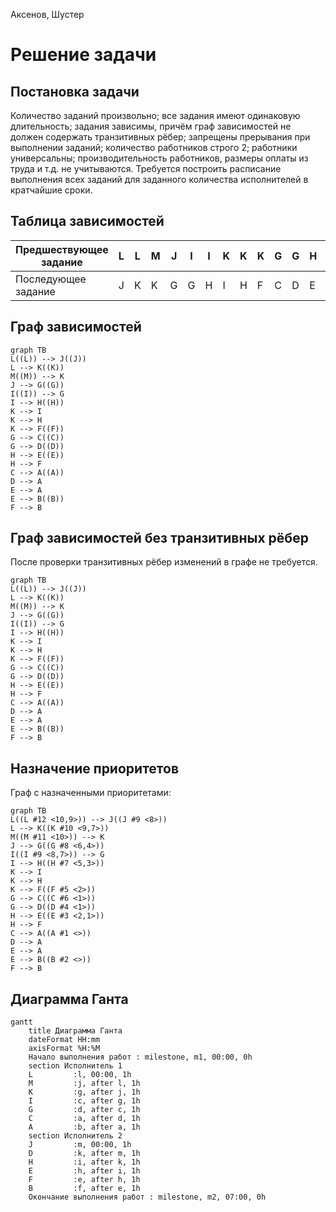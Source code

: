Аксенов, Шустер
# Решение задачи

## Постановка задачи

Количество заданий произвольно; все задания имеют одинаковую длительность; задания зависимы, причём граф зависимостей не должен содержать транзитивных рёбер; запрещены прерывания при выполнении заданий; количество работников строго 2; работники универсальны; производительность работников, размеры оплаты из труда и т.д. не учитываются. Требуется построить расписание выполнения всех заданий для заданного количества исполнителей в кратчайшие сроки.

## Таблица зависимостей

| Предшествующее задание | L | L | M | J | I | I | K | K | K | G | G | H | H | C | D | E | E | F |
|------------------------|---|---|---|---|---|---|---|---|---|---|---|---|---|---|---|---|---|---|
| Последующее задание    | J | K | K | G | G | H | I | H | F | C | D | E | F | A | A | A | B | B |

## Граф зависимостей

```mermaid
graph TB
L((L)) --> J((J))
L --> K((K))
M((M)) --> K
J --> G((G))
I((I)) --> G
I --> H((H))
K --> I
K --> H
K --> F((F))
G --> C((C))
G --> D((D))
H --> E((E))
H --> F
C --> A((A))
D --> A
E --> A
E --> B((B))
F --> B
```

## Граф зависимостей без транзитивных рёбер

После проверки транзитивных рёбер изменений в графе не требуется.

```mermaid
graph TB
L((L)) --> J((J))
L --> K((K))
M((M)) --> K
J --> G((G))
I((I)) --> G
I --> H((H))
K --> I
K --> H
K --> F((F))
G --> C((C))
G --> D((D))
H --> E((E))
H --> F
C --> A((A))
D --> A
E --> A
E --> B((B))
F --> B
```

## Назначение приоритетов

Граф с назначенными приоритетами:

```mermaid
graph TB
L((L #12 <10,9>)) --> J((J #9 <8>))
L --> K((K #10 <9,7>))
M((M #11 <10>)) --> K
J --> G((G #8 <6,4>))
I((I #9 <8,7>)) --> G
I --> H((H #7 <5,3>))
K --> I
K --> H
K --> F((F #5 <2>))
G --> C((C #6 <1>))
G --> D((D #4 <1>))
H --> E((E #3 <2,1>))
H --> F
C --> A((A #1 <>))
D --> A
E --> A
E --> B((B #2 <>))
F --> B
```

## Диаграмма Ганта

```mermaid
gantt
    title Диаграмма Ганта
    dateFormat HH:mm
    axisFormat %H:%M
    Начало выполнения работ : milestone, m1, 00:00, 0h
    section Исполнитель 1
    L         :l, 00:00, 1h
    M         :j, after l, 1h
    K         :g, after j, 1h
    I         :c, after g, 1h
    G         :d, after c, 1h
    C         :a, after d, 1h
    A         :b, after a, 1h
    section Исполнитель 2
    J         :m, 00:00, 1h
    D         :k, after m, 1h
    H         :i, after k, 1h
    E         :h, after i, 1h
    F         :e, after h, 1h
    B         :f, after e, 1h
    Окончание выполнения работ : milestone, m2, 07:00, 0h
```
